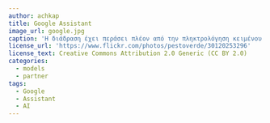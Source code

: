 ```yaml
---
author: achkap
title: Google Assistant
image_url: google.jpg
caption: 'Η διάδραση έχει περάσει πλέον από την πληκτρολόγηση κειμένου σε ένα πραγματικό ή εικονικό πληκτρολόγιο στην απευθείας συνομιλία του ανθρώπου με τη μηχανή.'
license_url: 'https://www.flickr.com/photos/pestoverde/30120253296'
license_text: Creative Commons Attribution 2.0 Generic (CC BY 2.0)
categories:
  - models
  - partner
tags:
  - Google
  - Assistant
  - AI
---
```

